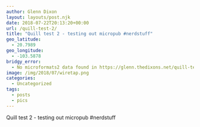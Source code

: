 ```yaml
---
author: Glenn Dixon
layout: layouts/post.njk
date: 2018-07-22T20:13:20+00:00
url: /quill-test-2/
title: "Quill test 2 - testing out micropub #nerdstuff"
geo_latitude:
  - 20.7989
geo_longitude:
  - -103.5878
bridgy_error:
  - No microformats2 data found in https://glenn.thedixons.net/quill-test-2/
image: /img/2018/07/wiretap.png
categories:
  - Uncategorized
tags:
  - posts
  - pics
---
```

Quill test 2 - testing out micropub #nerdstuff